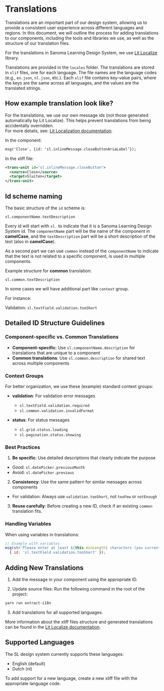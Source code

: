 # Translations

Translations are an important part of our design system, allowing us to provide a consistent user experience across different languages and regions. 
In this document, we will outline the process for adding translations to our components, including the tools and libraries we use, as well as the structure of our translation files.

For the translations in Sanoma Learning Design System, we use [Lit Localize](https://lit.dev/docs/localization/overview/) library.

Translations are provided in the `locales` folder. The translations are stored in `xlif` files, one for each language.
The file names are the language codes (e.g., `en.json`, `nl.json`, etc.). 
Each `xlif` file contains key-value pairs, where the keys are the same across all languages, and the values are the translated strings.

## How example translation look like?

For the translations, we use our own message ids (not those generated automatically by Lit Localize).
This helps prevent translations from being accidentally overridden.  
For more details, see: [Lit Localization documentation](https://lit.dev/docs/localization/overview/#overriding-ids).

In the component:

```html
msg('Close', {id: 'sl.inlineMessage.closeButtonAriaLabel’});
```

In the xliff file:

```xml
<trans-unit id="sl.inlineMessage.closeButton">
  <source>Close</source>
  <target>Sluiten</target>
</trans-unit>
```


## Id scheme naming

The basic structure of the `id` scheme is:

```
sl.componentName.textDescription
```

Every id will start with `sl.` to indicate that it is a Sanoma Learning Design System id. 
The `componentName` part will be the name of the component in **camelCase**,
and the `textDescription` part will be a short description of the text (also in **camelCase**).

As a second part we can use `common` instead of the `componentName` to indicate that the text is not related to a specific component, is used in multiple components.

Example structure for **common** translation:

`sl.common.textDescription`

In some cases we will have additional part like `context` group.

For instance:

Validation: `sl.textField.validation.tooShort`

## Detailed ID Structure Guidelines

### Component-specific vs. Common Translations

- **Component-specific**: Use `sl.componentName.description` for translations that are unique to a component
- **Common translations**: Use `sl.common.description` for shared text across multiple components

### Context Groups

For better organization, we use these (example) standard context groups:

- **validation**: For validation error messages
  - `sl.textField.validation.required`
  - `sl.common.validation.invalidFormat`

- **status**: For status messages
  - `sl.grid.status.loading`
  - `sl.pagination.status.showing`

### Best Practices

1. **Be specific**: Use detailed descriptions that clearly indicate the purpose
  - Good: `sl.datePicker.previousMonth`
  - Avoid: `sl.datePicker.previous`

2. **Consistency**: Use the same pattern for similar messages across components
  - For validation: Always use `validation.tooShort`, not `tooFew` or `notEnough`

3. **Reuse carefully**: Before creating a new ID, check if an existing `common` translation fits.

### Handling Variables

When using variables in translations:

```js
// Example with variables
msg(str`Please enter at least ${this.minLength} characters (you currently have ${length})`,
  { id: 'sl.textField.validation.tooShort' });
```

## Adding New Translations

1. Add the message in your component using the appropriate ID.

2. Update source files:
Run the following command in the root of the project:

```bash
yarn run extract-i18n
```

3. Add translations for all supported languages.

More information about the xliff files structure and generated translations can be found in the [Lit Localize documentation](https://lit.dev/docs/localization/overview/#extracting-messages).


## Supported Languages

The SL design system currently supports these languages:
- English (default)
- Dutch (nl)

To add support for a new language, create a new xliff file with the appropriate language code.